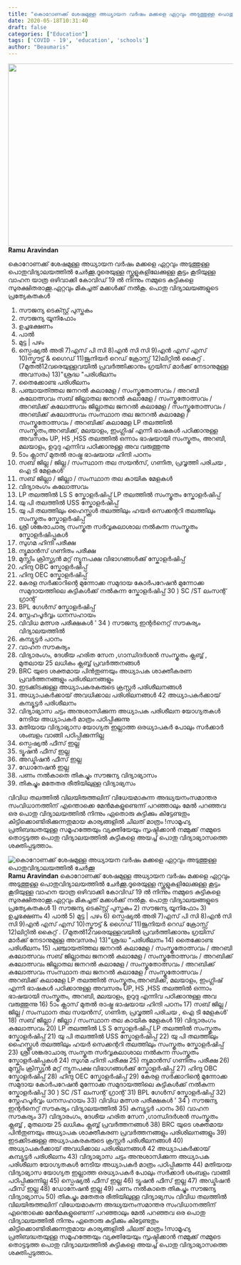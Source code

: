 ```yaml
---
title: "കൊറോണക്ക് ശേഷമുള്ള അധ്യായന വർഷം മക്കളെ ഏറ്റവും അടുത്തുള്ള പൊതുവിദ്യാലയത്തിൽ ചേർക്കൂ"
date: 2020-05-18T10:31:40
draft: false
categories: ["Education"]
tags: ['COVID - 19', 'education', 'schools']
author: "Beaumaris"
---
```


<a href="https://wordpress-972788-3403151.cloudwaysapps.com/ramu-aravindan-post/274163/rr-766" rel="attachment wp-att-274165"><img class="alignleft size-full wp-image-274165" src="https://cdn.boolokam.com/articles/2020/05/rr-747.jpg" alt="" width="784" height="410" /></a><strong>Ramu Aravindan</strong>

കൊറോണക്ക് ശേഷമുള്ള അധ്യായന വർഷം മക്കളെ ഏറ്റവും അടുത്തുള്ള പൊതുവിദ്യാലയത്തിൽ ചേർക്കൂ.ദൂരെയുള്ള സ്കൂളുകളിലേക്കുള്ള കൂട്ടം കൂടിയുള്ള വാഹന യാത്ര ഒഴിവാക്കി കോവിഡ് 19 ൽ നിന്നും നമ്മുടെ കുട്ടികളെ സുരക്ഷിതരാക്കൂ.ഏറ്റവും മികച്ചത് മക്കൾക്ക് നൽകൂ. പൊതു വിദ്യാലയങ്ങളുടെ പ്രത്യേകതകൾ

1) സൗജന്യ ടെക്സ്റ്റ് പുസ്തകം
2) സൗജന്യ യൂനിഫോം
3) ഉച്ചഭക്ഷണം
4) പാൽ
5) മുട്ട | പഴം
6) സ്പെഷ്യൽ അരി
7)എസ് പി സി
8)എൻ സി സി
9)എൻ എസ് എസ്
10)സ്കൗട്ട് &amp; ഗൈഡ്
11)ജൂനിയർ റെഡ് ക്രോസ്സ്
12)ലിറ്റിൽ കൈറ്റ് .
(7മുതൽ12വരെയുള്ളവയിൽ പ്രവർത്തിക്കാനും ഗ്രയിസ് മാർക്ക് നേടാനുമുള്ള അവസരം)
13)"ശ്രദ്ധ "പരിശീലനം
14) തൈക്കോണ്ട പരിശീലനം
15) പഞ്ചായത്ത്തല ജനറൽ കലാമേള / സംസ്കൃതോത്സവം / അറബി കലോത്സവം
സബ് ജില്ലാതല ജനറൽ കലാമേള / സംസ്കൃതോത്സവം / അറബിക്ക് കലോത്സവം
ജില്ലാതല ജനറൽ കലാമേള / സംസ്കൃതോത്സവം / അറബിക്ക് കലോത്സവം
സംസ്ഥാന തല ജനറൽ കലാമേള / സംസ്കൃതോത്സവം / അറബിക്ക് കലാമേള
LP തലത്തിൽ സംസ്കൃതം,അറബിക്ക്, മലയാളം, ഇംഗ്ലിഷ് എന്നീ ഭാഷകൾ പഠിക്കാനുള്ള അവസരം
UP, HS ,HSS തലത്തിൽ ഒന്നാം ഭാഷയായി സംസ്കൃതം, അറബി, മലയാളം, ഉറുദു എന്നിവ പഠിക്കാനുള്ള അവ വരുത്തുന്നു
16) 5ാം ക്ലാസ് മുതൽ രാഷ്ട്ര ഭാഷയായ ഹിന്ദി പഠനം
17) സബ് ജില്ല / ജില്ല / സംസ്ഥാന തല സയൻസ്, ഗണിത, പ്രവൃത്തി പരിചയ , ഐ ടി മേളകൾ'
18) സബ് ജില്ലാ / ജില്ലാ / സംസ്ഥാന തല കായിക മേളകൾ
19) വിദ്യാരംഗം കലോത്സവം
20) LP തലത്തിൽ LS S സ്കോളർഷിപ്പ്
LP തലത്തിൽ സംസ്കൃതം സ്കോളർഷിപ്പ്
21) യു പി തലത്തിൽ USS സ്കോളർഷിപ്പ്
22) യു പി തലത്തിലും ഹൈസ്ക്കൂൾ തലത്തിലും ഹയർ സെക്കന്ററി തലത്തിലും സംസ്കൃതം സ്കോളർഷിപ്പ്
23) ശ്രീ ശങ്കരാചാര്യ സംസ്കൃത സർവ്വകലാശാല നൽകുന്ന സംസ്കൃതം സ്കോളർഷിപ്പുകൾ
24) സുഗമ ഹിന്ദി പരീക്ഷ
25) ന്യൂമാൻസ് ഗണിതം പരീക്ഷ
26) മുസ്ലിം ക്രിസ്ത്യൻ മറ്റ് ന്യൂനപക്ഷ വിഭാഗങ്ങൾക്കു് സ്കോളർഷിപ്പ്
27) ഹിന്ദു OBC സ്കോളർഷിപ്പ്
28) ഹിന്ദു OEC സ്കോളർഷിപ്പ്
29) കേരള സർക്കാറിന്റെ മുന്നോക്ക സമുദായ കോർപറേഷൻ മുന്നോക്ക സമുദായത്തിലെ കുട്ടികൾക്ക് നൽകുന്ന സ്കോളർഷിപ്പ്
30 ) SC /ST ലംസന്റ് ഗ്രാന്റ്
31) BPL ഗേൾസ് സ്കോളർഷിപ്പ്
32) സ്നേഹപൂർവ്വം ധനസഹായം
33) വിവിധ മത്സര പരീക്ഷകൾ '
34 ) സൗജന്യ ഇന്റർനെറ്റ് സൗകര്യം വിദ്യാലയത്തിൽ
35) കമ്പ്യൂട്ടർ പഠനം
36) വാഹന സൗകര്യം
37) വിദ്യാരംഗം, ദേശീയ ഹരിത സേന ,ഗാന്ധിദർശൻ സംസ്കൃതം ക്ലബ്ബ് , മുതലായ 25 ലധികം ക്ലബ്ബ് പ്രവർത്തനങ്ങൾ
38) BRC യുടെ ശക്തമായ പിൻതുണയും അധ്യാപക ശാക്തീകരണ പ്രവർത്തനങ്ങളും പരിശിലനങ്ങളും
39) ഇടക്കിടക്കുള്ള അധ്യാപകരകരുടെ ക്രസ്റ്റർ പരിശീലനങ്ങൾ
40) അധ്യാപകർക്കായ് അവധിക്കാല പരിശിലനങ്ങൾ
42 അധ്യാപകർക്കായ് കമ്പ്യൂട്ടർ പരിശീലനം
43) വിദ്യാഭ്യാസ ചട്ടം അനുശാസിക്കുന്ന അധ്യാപക പരിശീലന യോഗ്യതകൾ നേടിയ അധ്യാപകർ മാത്രം പഠിപ്പിക്കുന്നു
44) മതിയായ വിദ്യാഭ്യാസ യോഗ്യത ഇല്ലാത്ത ഒരധ്യാപകർ പോലും സർക്കാർ ശംബളം വാങ്ങി പഠിപ്പിക്കുന്നില്ല
45) സ്പെഷ്യൽ ഫീസ് ഇല്ല
46) ട്യൂഷൻ ഫീസ് ഇല്ല
47) അഡ്മിഷൻ ഫീസ് ഇല്ല
48) ഡോനേഷൻ ഇല്ല
49) പണം നൽകാതെ തികച്ചും സൗജന്യ വിദ്യാഭ്യാസം
50) തികച്ചും മതേതര രീതിയിലുള്ള വിദ്യാഭ്യസം

വിവിധ തലത്തിൽ വിലയിരുത്തലിന് വിധേയമാകുന്ന അദ്ധ്യയനംസമാന്തര സംവിധാനത്തിന് എന്തൊക്കെ മേൻമകളുണ്ടെന്ന് പറഞ്ഞാലും മേൽ പറഞ്ഞവ ഒര പൊതു വിദ്യാലയത്തിൽ നിന്നും ഏതൊരു കുട്ടിക്കും കിട്ടേണ്ടതും കിട്ടിക്കൊണ്ടിരിക്കുന്നതുമായ കാര്യങ്ങളിൽ ചിലത് മാത്രം !സാമൂഹ്യ പ്രതിബദ്ധതയുള്ള സമൂഹത്തേയും വ്യക്തിയേയും സൃഷ്ടിക്കാൻ നമ്മുക്ക് നമ്മുടെ തൊട്ടടുത്ത പൊതു വിദ്യാലയത്തിൽ കുട്ടികളെ അയച്ച് പൊതു വിദ്യാഭ്യാസത്തെ ശക്തിപ്പടുത്താം.


![കൊറോണക്ക് ശേഷമുള്ള അധ്യായന വർഷം മക്കളെ ഏറ്റവും അടുത്തുള്ള പൊതുവിദ്യാലയത്തിൽ ചേർക്കൂ](https://cdn.boolokam.com/articles/2020/05/rr-747.jpg)[](https://wordpress-972788-3403151.cloudwaysapps.com/ramu-aravindan-post/274163/rr-766)**Ramu Aravindan** കൊറോണക്ക് ശേഷമുള്ള അധ്യായന വർഷം മക്കളെ ഏറ്റവും അടുത്തുള്ള പൊതുവിദ്യാലയത്തിൽ ചേർക്കൂ.ദൂരെയുള്ള സ്കൂളുകളിലേക്കുള്ള കൂട്ടം കൂടിയുള്ള വാഹന യാത്ര ഒഴിവാക്കി കോവിഡ് 19 ൽ നിന്നും നമ്മുടെ കുട്ടികളെ സുരക്ഷിതരാക്കൂ.ഏറ്റവും മികച്ചത് മക്കൾക്ക് നൽകൂ. പൊതു വിദ്യാലയങ്ങളുടെ പ്രത്യേകതകൾ 1) സൗജന്യ ടെക്സ്റ്റ് പുസ്തകം 2) സൗജന്യ യൂനിഫോം 3) ഉച്ചഭക്ഷണം 4) പാൽ 5) മുട്ട | പഴം 6) സ്പെഷ്യൽ അരി 7)എസ് പി സി 8)എൻ സി സി 9)എൻ എസ് എസ് 10)സ്കൗട്ട് & ഗൈഡ് 11)ജൂനിയർ റെഡ് ക്രോസ്സ് 12)ലിറ്റിൽ കൈറ്റ് . (7മുതൽ12വരെയുള്ളവയിൽ പ്രവർത്തിക്കാനും ഗ്രയിസ് മാർക്ക് നേടാനുമുള്ള അവസരം) 13)"ശ്രദ്ധ "പരിശീലനം 14) തൈക്കോണ്ട പരിശീലനം 15) പഞ്ചായത്ത്തല ജനറൽ കലാമേള / സംസ്കൃതോത്സവം / അറബി കലോത്സവം സബ് ജില്ലാതല ജനറൽ കലാമേള / സംസ്കൃതോത്സവം / അറബിക്ക് കലോത്സവം ജില്ലാതല ജനറൽ കലാമേള / സംസ്കൃതോത്സവം / അറബിക്ക് കലോത്സവം സംസ്ഥാന തല ജനറൽ കലാമേള / സംസ്കൃതോത്സവം / അറബിക്ക് കലാമേള LP തലത്തിൽ സംസ്കൃതം,അറബിക്ക്, മലയാളം, ഇംഗ്ലിഷ് എന്നീ ഭാഷകൾ പഠിക്കാനുള്ള അവസരം UP, HS ,HSS തലത്തിൽ ഒന്നാം ഭാഷയായി സംസ്കൃതം, അറബി, മലയാളം, ഉറുദു എന്നിവ പഠിക്കാനുള്ള അവ വരുത്തുന്നു 16) 5ാം ക്ലാസ് മുതൽ രാഷ്ട്ര ഭാഷയായ ഹിന്ദി പഠനം 17) സബ് ജില്ല / ജില്ല / സംസ്ഥാന തല സയൻസ്, ഗണിത, പ്രവൃത്തി പരിചയ , ഐ ടി മേളകൾ' 18) സബ് ജില്ലാ / ജില്ലാ / സംസ്ഥാന തല കായിക മേളകൾ 19) വിദ്യാരംഗം കലോത്സവം 20) LP തലത്തിൽ LS S സ്കോളർഷിപ്പ് LP തലത്തിൽ സംസ്കൃതം സ്കോളർഷിപ്പ് 21) യു പി തലത്തിൽ USS സ്കോളർഷിപ്പ് 22) യു പി തലത്തിലും ഹൈസ്ക്കൂൾ തലത്തിലും ഹയർ സെക്കന്ററി തലത്തിലും സംസ്കൃതം സ്കോളർഷിപ്പ് 23) ശ്രീ ശങ്കരാചാര്യ സംസ്കൃത സർവ്വകലാശാല നൽകുന്ന സംസ്കൃതം സ്കോളർഷിപ്പുകൾ 24) സുഗമ ഹിന്ദി പരീക്ഷ 25) ന്യൂമാൻസ് ഗണിതം പരീക്ഷ 26) മുസ്ലിം ക്രിസ്ത്യൻ മറ്റ് ന്യൂനപക്ഷ വിഭാഗങ്ങൾക്കു് സ്കോളർഷിപ്പ് 27) ഹിന്ദു OBC സ്കോളർഷിപ്പ് 28) ഹിന്ദു OEC സ്കോളർഷിപ്പ് 29) കേരള സർക്കാറിന്റെ മുന്നോക്ക സമുദായ കോർപറേഷൻ മുന്നോക്ക സമുദായത്തിലെ കുട്ടികൾക്ക് നൽകുന്ന സ്കോളർഷിപ്പ് 30 ) SC /ST ലംസന്റ് ഗ്രാന്റ് 31) BPL ഗേൾസ് സ്കോളർഷിപ്പ് 32) സ്നേഹപൂർവ്വം ധനസഹായം 33) വിവിധ മത്സര പരീക്ഷകൾ ' 34 ) സൗജന്യ ഇന്റർനെറ്റ് സൗകര്യം വിദ്യാലയത്തിൽ 35) കമ്പ്യൂട്ടർ പഠനം 36) വാഹന സൗകര്യം 37) വിദ്യാരംഗം, ദേശീയ ഹരിത സേന ,ഗാന്ധിദർശൻ സംസ്കൃതം ക്ലബ്ബ് , മുതലായ 25 ലധികം ക്ലബ്ബ് പ്രവർത്തനങ്ങൾ 38) BRC യുടെ ശക്തമായ പിൻതുണയും അധ്യാപക ശാക്തീകരണ പ്രവർത്തനങ്ങളും പരിശിലനങ്ങളും 39) ഇടക്കിടക്കുള്ള അധ്യാപകരകരുടെ ക്രസ്റ്റർ പരിശീലനങ്ങൾ 40) അധ്യാപകർക്കായ് അവധിക്കാല പരിശിലനങ്ങൾ 42 അധ്യാപകർക്കായ് കമ്പ്യൂട്ടർ പരിശീലനം 43) വിദ്യാഭ്യാസ ചട്ടം അനുശാസിക്കുന്ന അധ്യാപക പരിശീലന യോഗ്യതകൾ നേടിയ അധ്യാപകർ മാത്രം പഠിപ്പിക്കുന്നു 44) മതിയായ വിദ്യാഭ്യാസ യോഗ്യത ഇല്ലാത്ത ഒരധ്യാപകർ പോലും സർക്കാർ ശംബളം വാങ്ങി പഠിപ്പിക്കുന്നില്ല 45) സ്പെഷ്യൽ ഫീസ് ഇല്ല 46) ട്യൂഷൻ ഫീസ് ഇല്ല 47) അഡ്മിഷൻ ഫീസ് ഇല്ല 48) ഡോനേഷൻ ഇല്ല 49) പണം നൽകാതെ തികച്ചും സൗജന്യ വിദ്യാഭ്യാസം 50) തികച്ചും മതേതര രീതിയിലുള്ള വിദ്യാഭ്യസം വിവിധ തലത്തിൽ വിലയിരുത്തലിന് വിധേയമാകുന്ന അദ്ധ്യയനംസമാന്തര സംവിധാനത്തിന് എന്തൊക്കെ മേൻമകളുണ്ടെന്ന് പറഞ്ഞാലും മേൽ പറഞ്ഞവ ഒര പൊതു വിദ്യാലയത്തിൽ നിന്നും ഏതൊരു കുട്ടിക്കും കിട്ടേണ്ടതും കിട്ടിക്കൊണ്ടിരിക്കുന്നതുമായ കാര്യങ്ങളിൽ ചിലത് മാത്രം !സാമൂഹ്യ പ്രതിബദ്ധതയുള്ള സമൂഹത്തേയും വ്യക്തിയേയും സൃഷ്ടിക്കാൻ നമ്മുക്ക് നമ്മുടെ തൊട്ടടുത്ത പൊതു വിദ്യാലയത്തിൽ കുട്ടികളെ അയച്ച് പൊതു വിദ്യാഭ്യാസത്തെ ശക്തിപ്പടുത്താം.
